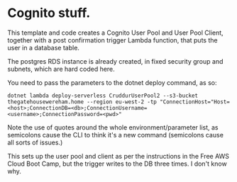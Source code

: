 # Cognito stuff.

This template and code creates a Cognito User Pool and User Pool Client, together with a post confirmation trigger Lambda function, that
puts the user in a database table.

The postgres RDS instance is already created, in fixed security group and subnets, which are hard coded here.

You need to pass the parameters to the dotnet deploy command, as so:

```
dotnet lambda deploy-serverless CruddurUserPool2 --s3-bucket thegatehousewereham.home --region eu-west-2 -tp "ConnectionHost="Host=<host>;ConnectionDB=<db>;ConnectionUsername=<username>;ConnectionPassword=<pwd>"
```

Note the use of quotes around the whole environment/parameter list, as semicolons cause the CLI to think it's a new command (semicolons cause all sorts of issues.)

This sets up the user pool and client as per the instructions in the Free AWS Cloud Boot Camp, but the trigger writes to the DB three times.  I don't know why.

